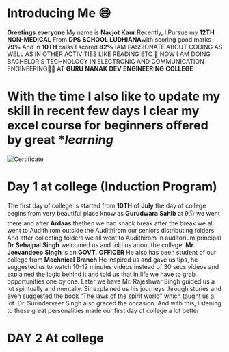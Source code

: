 # Introducing Me 😄
**Greetings** **everyone** 
My name is **Navjot** **Kaur** Recently, I Pursue my **12TH** **NON-MEDICAL** From **DPS** **SCHOOL** **LUDHIANA**with scoring good marks **79%** And in **10TH** calss I scored **82%** IAM PASSIONATE ABOUT CODING AS WELL AS IN OTHER ACTIVITIES LIKE READING ETC 🙂
NOW I AM DOING BACHELOR'S TECHNOLOGY IN ELECTRONIC AND COMMUNICATION ENGINEERING👨‍🔧 AT **GURU** **NANAK** **DEV** **ENGINEERING** **COLLEGE** 
# With the time I also like to update my skill in recent few days I clear my excel course for beginners offered by **great** **learning* 
![Certificate](https://www.mygreatlearning.com/certificate/HKGWEGTZ) 
# Day 1 at college (Induction Program) 
The first day of college is started from **10TH** of **July** the day of college begins from very beautiful place know as **Gurudwara** **Sahib** at 9🕥 we went there and after **Ardaas** thethen we had snack break after the break we all went to Audithirom outside the Audithirom our seniors distributing folders And after collecting folders we all went to Audithirom In auditorium principal **Dr**.**Sehajpal** **Singh** welcomed us and told us about the college. **Mr**. **Jeevandeep** **Singh** is an **GOVT.** **OFFICER** He also has been student of our college from **Mechnical** **Branch** He inspired us and gave us tips, he suggested us to watch 10-12 minutes videos instead of 30 secs videos and explained the logic behind it and told us that in life we ​​have to grab opportunities one by one. Later we have Mr. Rajeshwar Singh guided us a lot spiritually and mentally. Sir explained us his journeys through stories and even suggested the book “The laws of the spirit world” which taught us a lot. Dr. Surinderveer Singh also graced the occasion. And with this, listening to these great personalities made our first day of college a lot better
# DAY 2 At college 
